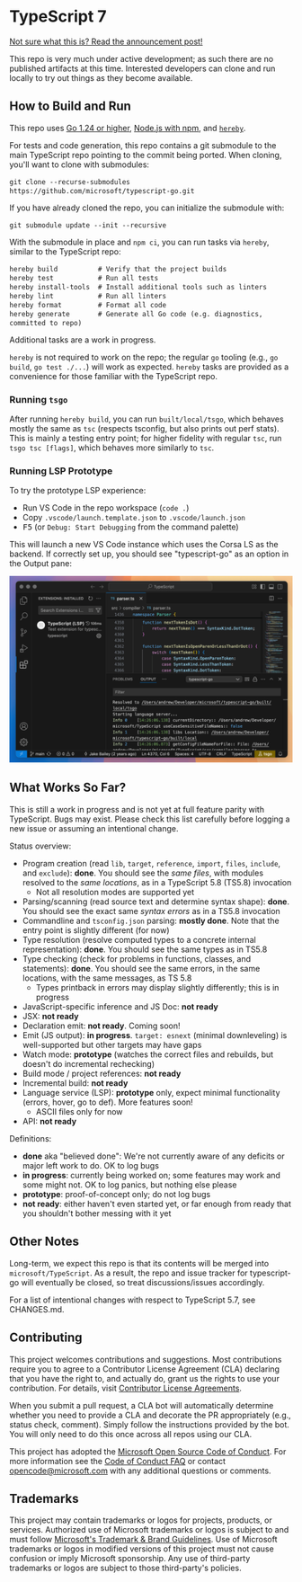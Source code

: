 # TypeScript 7

[Not sure what this is? Read the announcement post!](https://devblogs.microsoft.com/typescript/typescript-native-port/)

This repo is very much under active development; as such there are no published artifacts at this time.
Interested developers can clone and run locally to try out things as they become available.

## How to Build and Run

This repo uses [Go 1.24 or higher](https://go.dev/dl/), [Node.js with npm](https://nodejs.org/), and [`hereby`](https://www.npmjs.com/package/hereby).

For tests and code generation, this repo contains a git submodule to the main TypeScript repo pointing to the commit being ported.
When cloning, you'll want to clone with submodules:

```console
git clone --recurse-submodules https://github.com/microsoft/typescript-go.git
```

If you have already cloned the repo, you can initialize the submodule with:

```console
git submodule update --init --recursive
```

With the submodule in place and `npm ci`, you can run tasks via `hereby`, similar to the TypeScript repo:

```console
hereby build          # Verify that the project builds
hereby test           # Run all tests
hereby install-tools  # Install additional tools such as linters
hereby lint           # Run all linters
hereby format         # Format all code
hereby generate       # Generate all Go code (e.g. diagnostics, committed to repo)
```

Additional tasks are a work in progress.

`hereby` is not required to work on the repo; the regular `go` tooling (e.g., `go build`, `go test ./...`) will work as expected.
`hereby` tasks are provided as a convenience for those familiar with the TypeScript repo.

### Running `tsgo`

After running `hereby build`, you can run `built/local/tsgo`, which behaves mostly the same as `tsc` (respects tsconfig, but also prints out perf stats).
This is mainly a testing entry point; for higher fidelity with regular `tsc`, run `tsgo tsc [flags]`, which behaves more similarly to `tsc`.

### Running LSP Prototype

To try the prototype LSP experience:

- Run VS Code in the repo workspace (`code .`)
- Copy `.vscode/launch.template.json` to `.vscode/launch.json`
- <kbd>F5</kbd> (or `Debug: Start Debugging` from the command palette)

This will launch a new VS Code instance which uses the Corsa LS as the backend. If correctly set up, you should see "typescript-go" as an option in the Output pane:

![LSP Prototype Screenshot](.github/ls-screenshot.png)

## What Works So Far?

This is still a work in progress and is not yet at full feature parity with TypeScript. Bugs may exist. Please check this list carefully before logging a new issue or assuming an intentional change.

Status overview:

- Program creation (read `lib`, `target`, `reference`, `import`, `files`, `include`, and `exclude`): **done**. You should see the _same files_, with modules resolved to the _same locations_, as in a TypeScript 5.8 (TS5.8) invocation
  - Not all resolution modes are supported yet
- Parsing/scanning (read source text and determine syntax shape): **done**. You should see the exact same _syntax errors_ as in a TS5.8 invocation
- Commandline and `tsconfig.json` parsing: **mostly done**. Note that the entry point is slightly different (for now)
- Type resolution (resolve computed types to a concrete internal representation): **done**. You should see the same types as in TS5.8
- Type checking (check for problems in functions, classes, and statements): **done**. You should see the same errors, in the same locations, with the same messages, as TS 5.8
  - Types printback in errors may display slightly differently; this is in progress
- JavaScript-specific inference and JS Doc: **not ready**
- JSX: **not ready**
- Declaration emit: **not ready**. Coming soon!
- Emit (JS output): **in progress**. `target: esnext` (minimal downleveling) is well-supported but other targets may have gaps
- Watch mode: **prototype** (watches the correct files and rebuilds, but doesn't do incremental rechecking)
- Build mode / project references: **not ready**
- Incremental build: **not ready**
- Language service (LSP): **prototype** only, expect minimal functionality (errors, hover, go to def). More features soon!
  - ASCII files only for now
- API: **not ready**

Definitions:

- **done** aka "believed done": We're not currently aware of any deficits or major left work to do. OK to log bugs
- **in progress**: currently being worked on; some features may work and some might not. OK to log panics, but nothing else please
- **prototype**: proof-of-concept only; do not log bugs
- **not ready**: either haven't even started yet, or far enough from ready that you shouldn't bother messing with it yet

## Other Notes

Long-term, we expect this repo is that its contents will be merged into `microsoft/TypeScript`.
As a result, the repo and issue tracker for typescript-go will eventually be closed, so treat discussions/issues accordingly.

For a list of intentional changes with respect to TypeScript 5.7, see CHANGES.md.

## Contributing

This project welcomes contributions and suggestions. Most contributions require you to agree to a
Contributor License Agreement (CLA) declaring that you have the right to, and actually do, grant us
the rights to use your contribution. For details, visit [Contributor License Agreements](https://cla.opensource.microsoft.com).

When you submit a pull request, a CLA bot will automatically determine whether you need to provide
a CLA and decorate the PR appropriately (e.g., status check, comment). Simply follow the instructions
provided by the bot. You will only need to do this once across all repos using our CLA.

This project has adopted the [Microsoft Open Source Code of Conduct](https://opensource.microsoft.com/codeofconduct/).
For more information see the [Code of Conduct FAQ](https://opensource.microsoft.com/codeofconduct/faq/) or
contact [opencode@microsoft.com](mailto:opencode@microsoft.com) with any additional questions or comments.

## Trademarks

This project may contain trademarks or logos for projects, products, or services. Authorized use of Microsoft
trademarks or logos is subject to and must follow
[Microsoft's Trademark & Brand Guidelines](https://www.microsoft.com/legal/intellectualproperty/trademarks/usage/general).
Use of Microsoft trademarks or logos in modified versions of this project must not cause confusion or imply Microsoft sponsorship.
Any use of third-party trademarks or logos are subject to those third-party's policies.

